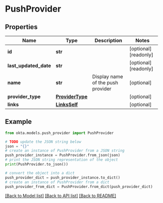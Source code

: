 # PushProvider


## Properties

Name | Type | Description | Notes
------------ | ------------- | ------------- | -------------
**id** | **str** |  | [optional] [readonly] 
**last_updated_date** | **str** |  | [optional] [readonly] 
**name** | **str** | Display name of the push provider | [optional] 
**provider_type** | [**ProviderType**](ProviderType.md) |  | [optional] 
**links** | [**LinksSelf**](LinksSelf.md) |  | [optional] 

## Example

```python
from okta.models.push_provider import PushProvider

# TODO update the JSON string below
json = "{}"
# create an instance of PushProvider from a JSON string
push_provider_instance = PushProvider.from_json(json)
# print the JSON string representation of the object
print(PushProvider.to_json())

# convert the object into a dict
push_provider_dict = push_provider_instance.to_dict()
# create an instance of PushProvider from a dict
push_provider_from_dict = PushProvider.from_dict(push_provider_dict)
```
[[Back to Model list]](../README.md#documentation-for-models) [[Back to API list]](../README.md#documentation-for-api-endpoints) [[Back to README]](../README.md)


